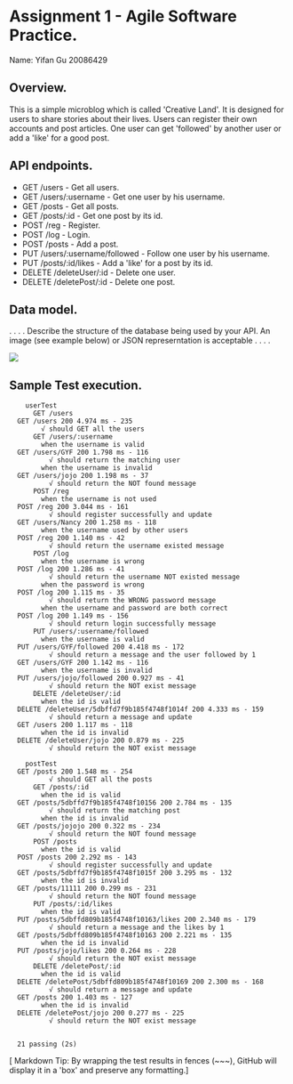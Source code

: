 # Assignment 1 - Agile Software Practice.

Name: Yifan Gu 20086429

## Overview.

This is a simple microblog which is called 'Creative Land'. It is designed for users to share stories about their lives. Users can register their own accounts and post articles. One user can get 'followed' by another user or add a 'like' for a good post.

## API endpoints.

   + GET /users - Get all users.
   + GET /users/:username - Get one user by his username.
   + GET /posts - Get all posts.
   + GET /posts/:id - Get one post by its id.
   + POST /reg - Register.
   + POST /log - Login.
   + POST /posts - Add a post.
   + PUT /users/:username/followed - Follow one user by his username.
   + PUT /posts/:id/likes - Add a 'like' for a post by its id.
   + DELETE /deleteUser/:id - Delete one user.
   + DELETE /deletePost/:id - Delete one post.


## Data model.

. . . . Describe the structure of the database being used by your API. An image (see example below) or JSON represerntation is acceptable . . . . 

![][datamodel]


## Sample Test execution.



~~~
    userTest
      GET /users
  GET /users 200 4.974 ms - 235
        √ should GET all the users
      GET /users/:username
        when the username is valid
  GET /users/GYF 200 1.798 ms - 116
          √ should return the matching user
        when the username is invalid
  GET /users/jojo 200 1.198 ms - 37
          √ should return the NOT found message
      POST /reg
        when the username is not used
  POST /reg 200 3.044 ms - 161
          √ should register successfully and update
  GET /users/Nancy 200 1.258 ms - 118
        when the username used by other users
  POST /reg 200 1.140 ms - 42
          √ should return the username existed message
      POST /log
        when the username is wrong
  POST /log 200 1.286 ms - 41
          √ should return the username NOT existed message
        when the password is wrong
  POST /log 200 1.115 ms - 35
          √ should return the WRONG password message
        when the username and password are both correct
  POST /log 200 1.149 ms - 156
          √ should return login successfully message
      PUT /users/:username/followed
        when the username is valid
  PUT /users/GYF/followed 200 4.418 ms - 172
          √ should return a message and the user followed by 1
  GET /users/GYF 200 1.142 ms - 116
        when the username is invalid
  PUT /users/jojo/followed 200 0.927 ms - 41
          √ should return the NOT exist message
      DELETE /deleteUser/:id
        when the id is valid
  DELETE /deleteUser/5dbffd7f9b185f4748f1014f 200 4.333 ms - 159
          √ should return a message and update
  GET /users 200 1.117 ms - 118
        when the id is invalid
  DELETE /deleteUser/jojo 200 0.879 ms - 225
          √ should return the NOT exist message

    postTest
  GET /posts 200 1.548 ms - 254
          √ should GET all the posts
      GET /posts/:id
        when the id is valid
  GET /posts/5dbffd7f9b185f4748f10156 200 2.784 ms - 135
          √ should return the matching post
        when the id is invalid
  GET /posts/jojojo 200 0.322 ms - 234
          √ should return the NOT found message
      POST /posts
        when the id is valid
  POST /posts 200 2.292 ms - 143
          √ should register successfully and update
  GET /posts/5dbffd7f9b185f4748f1015f 200 3.295 ms - 132
        when the id is invalid
  GET /posts/11111 200 0.299 ms - 231
          √ should return the NOT found message
      PUT /posts/:id/likes
        when the id is valid
  PUT /posts/5dbffd809b185f4748f10163/likes 200 2.340 ms - 179
          √ should return a message and the likes by 1
  GET /posts/5dbffd809b185f4748f10163 200 2.221 ms - 135
        when the id is invalid
  PUT /posts/jojo/likes 200 0.264 ms - 228
          √ should return the NOT exist message
      DELETE /deletePost/:id
        when the id is valid
  DELETE /deletePost/5dbffd809b185f4748f10169 200 2.300 ms - 168
          √ should return a message and update
  GET /posts 200 1.403 ms - 127
        when the id is invalid
  DELETE /deletePost/jojo 200 0.277 ms - 225
          √ should return the NOT exist message


  21 passing (2s)

~~~

[ Markdown Tip: By wrapping the test results in fences (~~~), GitHub will display it in a 'box' and preserve any formatting.]



[datamodel]: ./public/images/model.png